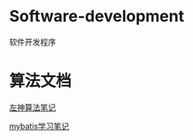 # Software-development

软件开发程序

# 算法文档

[左神算法笔记](./算法/算法题笔记.md)

[mybatis学习笔记](./后端/SSM/Mybatis学习笔记.md)